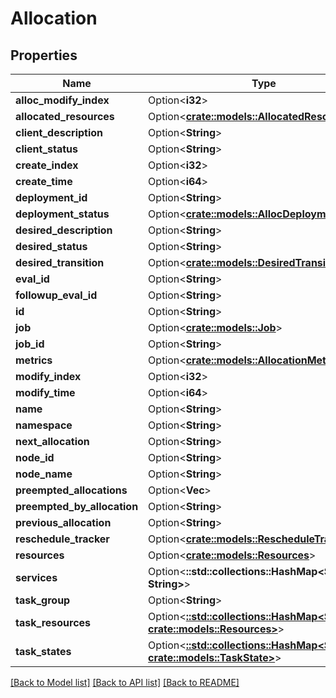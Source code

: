# Allocation

## Properties

Name | Type | Description | Notes
------------ | ------------- | ------------- | -------------
**alloc_modify_index** | Option<**i32**> |  | [optional]
**allocated_resources** | Option<[**crate::models::AllocatedResources**](AllocatedResources.md)> |  | [optional]
**client_description** | Option<**String**> |  | [optional]
**client_status** | Option<**String**> |  | [optional]
**create_index** | Option<**i32**> |  | [optional]
**create_time** | Option<**i64**> |  | [optional]
**deployment_id** | Option<**String**> |  | [optional]
**deployment_status** | Option<[**crate::models::AllocDeploymentStatus**](AllocDeploymentStatus.md)> |  | [optional]
**desired_description** | Option<**String**> |  | [optional]
**desired_status** | Option<**String**> |  | [optional]
**desired_transition** | Option<[**crate::models::DesiredTransition**](DesiredTransition.md)> |  | [optional]
**eval_id** | Option<**String**> |  | [optional]
**followup_eval_id** | Option<**String**> |  | [optional]
**id** | Option<**String**> |  | [optional]
**job** | Option<[**crate::models::Job**](Job.md)> |  | [optional]
**job_id** | Option<**String**> |  | [optional]
**metrics** | Option<[**crate::models::AllocationMetric**](AllocationMetric.md)> |  | [optional]
**modify_index** | Option<**i32**> |  | [optional]
**modify_time** | Option<**i64**> |  | [optional]
**name** | Option<**String**> |  | [optional]
**namespace** | Option<**String**> |  | [optional]
**next_allocation** | Option<**String**> |  | [optional]
**node_id** | Option<**String**> |  | [optional]
**node_name** | Option<**String**> |  | [optional]
**preempted_allocations** | Option<**Vec<String>**> |  | [optional]
**preempted_by_allocation** | Option<**String**> |  | [optional]
**previous_allocation** | Option<**String**> |  | [optional]
**reschedule_tracker** | Option<[**crate::models::RescheduleTracker**](RescheduleTracker.md)> |  | [optional]
**resources** | Option<[**crate::models::Resources**](Resources.md)> |  | [optional]
**services** | Option<**::std::collections::HashMap<String, String>**> |  | [optional]
**task_group** | Option<**String**> |  | [optional]
**task_resources** | Option<[**::std::collections::HashMap<String, crate::models::Resources>**](Resources.md)> |  | [optional]
**task_states** | Option<[**::std::collections::HashMap<String, crate::models::TaskState>**](TaskState.md)> |  | [optional]

[[Back to Model list]](../README.md#documentation-for-models) [[Back to API list]](../README.md#documentation-for-api-endpoints) [[Back to README]](../README.md)


